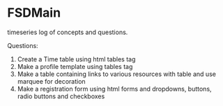 # FSDMain
timeseries log of concepts and questions.

Questions:

1. Create a Time table using html tables tag
2. Make a profile template using tables tag
3. Make a table containing links to various resources with table and use marquee for decoration
4. Make a registration form using html forms and dropdowns, buttons, radio buttons and checkboxes